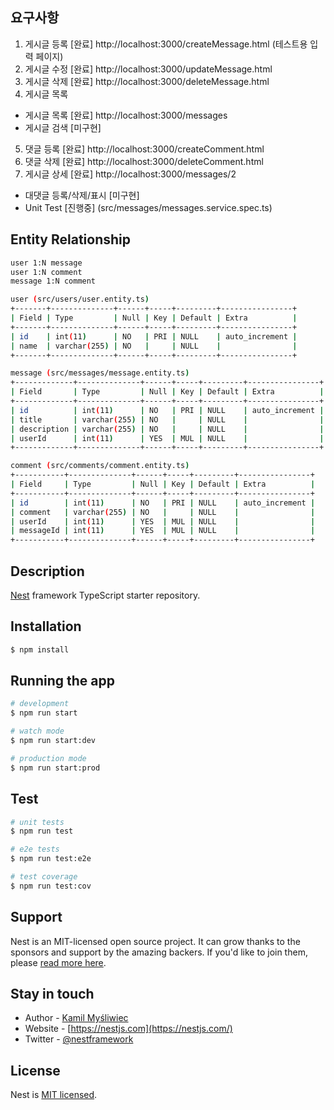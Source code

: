 ## 요구사항

1. 게시글 등록 [완료] http://localhost:3000/createMessage.html (테스트용 입력 페이지)
2. 게시글 수정 [완료] http://localhost:3000/updateMessage.html
3. 게시글 삭제 [완료] http://localhost:3000/deleteMessage.html
4. 게시글 목록 
- 게시글 목록 [완료] http://localhost:3000/messages
- 게시글 검색 [미구현]
5. 댓글 등록 [완료] http://localhost:3000/createComment.html
6. 댓글 삭제 [완료] http://localhost:3000/deleteComment.html
7. 게시글 상세 [완료] http://localhost:3000/messages/2

* 대댓글 등록/삭제/표시 [미구현]
* Unit Test [진행중] (src/messages/messages.service.spec.ts)

## Entity Relationship

```bash
user 1:N message
user 1:N comment
message 1:N comment

user (src/users/user.entity.ts)
+-------+--------------+------+-----+---------+----------------+
| Field | Type         | Null | Key | Default | Extra          |
+-------+--------------+------+-----+---------+----------------+
| id    | int(11)      | NO   | PRI | NULL    | auto_increment |
| name  | varchar(255) | NO   |     | NULL    |                |
+-------+--------------+------+-----+---------+----------------+

message (src/messages/message.entity.ts)
+-------------+--------------+------+-----+---------+----------------+
| Field       | Type         | Null | Key | Default | Extra          |
+-------------+--------------+------+-----+---------+----------------+
| id          | int(11)      | NO   | PRI | NULL    | auto_increment |
| title       | varchar(255) | NO   |     | NULL    |                |
| description | varchar(255) | NO   |     | NULL    |                |
| userId      | int(11)      | YES  | MUL | NULL    |                |
+-------------+--------------+------+-----+---------+----------------+

comment (src/comments/comment.entity.ts)
+-----------+--------------+------+-----+---------+----------------+
| Field     | Type         | Null | Key | Default | Extra          |
+-----------+--------------+------+-----+---------+----------------+
| id        | int(11)      | NO   | PRI | NULL    | auto_increment |
| comment   | varchar(255) | NO   |     | NULL    |                |
| userId    | int(11)      | YES  | MUL | NULL    |                |
| messageId | int(11)      | YES  | MUL | NULL    |                |
+-----------+--------------+------+-----+---------+----------------+
```

## Description

[Nest](https://github.com/nestjs/nest) framework TypeScript starter repository.

## Installation

```bash
$ npm install
```

## Running the app

```bash
# development
$ npm run start

# watch mode
$ npm run start:dev

# production mode
$ npm run start:prod
```

## Test

```bash
# unit tests
$ npm run test

# e2e tests
$ npm run test:e2e

# test coverage
$ npm run test:cov
```

## Support

Nest is an MIT-licensed open source project. It can grow thanks to the sponsors and support by the amazing backers. If you'd like to join them, please [read more here](https://docs.nestjs.com/support).

## Stay in touch

- Author - [Kamil Myśliwiec](https://kamilmysliwiec.com)
- Website - [https://nestjs.com](https://nestjs.com/)
- Twitter - [@nestframework](https://twitter.com/nestframework)

## License

Nest is [MIT licensed](LICENSE).
